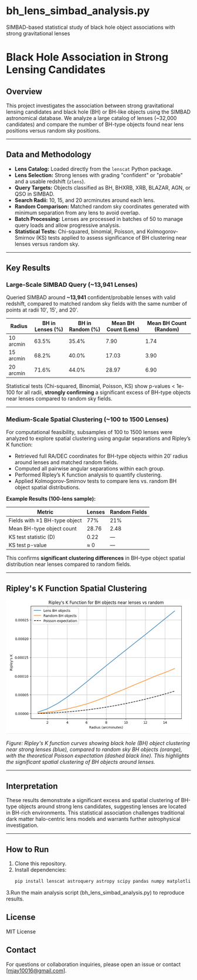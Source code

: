 # bh_lens_simbad_analysis.py  
SIMBAD-based statistical study of black hole object associations with strong gravitational lenses

# Black Hole Association in Strong Lensing Candidates

## Overview

This project investigates the association between strong gravitational lensing candidates and black hole (BH) or BH-like objects using the SIMBAD astronomical database. We analyze a large catalog of lenses (~32,000 candidates) and compare the number of BH-type objects found near lens positions versus random sky positions.

---

## Data and Methodology

- **Lens Catalog:** Loaded directly from the `lenscat` Python package.
- **Lens Selection:** Strong lenses with grading "confident" or "probable" and a usable redshift (`zlens`).
- **Query Targets:** Objects classified as BH, BHXRB, XRB, BLAZAR, AGN, or QSO in SIMBAD.
- **Search Radii:** 10, 15, and 20 arcminutes around each lens.
- **Random Comparison:** Matched random sky coordinates generated with minimum separation from any lens to avoid overlap.
- **Batch Processing:** Lenses are processed in batches of 50 to manage query loads and allow progressive analysis.
- **Statistical Tests:** Chi-squared, binomial, Poisson, and Kolmogorov-Smirnov (KS) tests applied to assess significance of BH clustering near lenses versus random sky.

---

## Key Results

### Large-Scale SIMBAD Query (~13,941 Lenses)

Queried SIMBAD around **~13,941** confident/probable lenses with valid redshift, compared to matched random sky fields with the same number of points at radii 10′, 15′, and 20′.

| Radius     | BH in Lenses (%) | BH in Random (%) | Mean BH Count (Lens) | Mean BH Count (Random) |
|------------|------------------|------------------|---------------------|-----------------------|
| 10 arcmin  | 63.5%            | 35.4%            | 7.90                | 1.74                  |
| 15 arcmin  | 68.2%            | 40.0%            | 17.03               | 3.90                  |
| 20 arcmin  | 71.6%            | 44.0%            | 28.97               | 6.90                  |

Statistical tests (Chi-squared, Binomial, Poisson, KS) show p-values < 1e-100 for all radii, **strongly confirming** a significant excess of BH-type objects near lenses compared to random sky fields.

---

### Medium-Scale Spatial Clustering (~100 to 1500 Lenses)

For computational feasibility, subsamples of 100 to 1500 lenses were analyzed to explore spatial clustering using angular separations and Ripley’s K function:

- Retrieved full RA/DEC coordinates for BH-type objects within 20′ radius around lenses and matched random fields.
- Computed all pairwise angular separations within each group.
- Performed Ripley’s K function analysis to quantify clustering.
- Applied Kolmogorov-Smirnov tests to compare lens vs. random BH object spatial distributions.

**Example Results (100-lens sample):**

| Metric                           | Lenses         | Random Fields   |
|----------------------------------|----------------|-----------------|
| Fields with ≥1 BH-type object    | 77%            | 21%             |
| Mean BH-type object count        | 28.76          | 2.48            |
| KS test statistic (D)            | 0.22           | —               |
| KS test p-value                  | ≈ 0            | —               |

This confirms **significant clustering differences** in BH-type object spatial distribution near lenses compared to random fields.

---

## Ripley's K Function Spatial Clustering

![Ripley's K Function Plot](Ripley_k_plot.png)

*Figure: Ripley's K function curves showing black hole (BH) object clustering near strong lenses (blue), compared to random sky BH objects (orange), with the theoretical Poisson expectation (dashed black line). This highlights the significant spatial clustering of BH objects around lenses.*

---

## Interpretation

These results demonstrate a significant excess and spatial clustering of BH-type objects around strong lens candidates, suggesting lenses are located in BH-rich environments. This statistical association challenges traditional dark matter halo-centric lens models and warrants further astrophysical investigation.

---

## How to Run

1. Clone this repository.
2. Install dependencies:
   ```bash
   pip install lenscat astroquery astropy scipy pandas numpy matplotlib tqdm
3.Run the main analysis script (bh_lens_simbad_analysis.py) to reproduce results.

## License
MIT License

## Contact
For questions or collaboration inquiries, please open an issue or contact [mjay10016@gmail.com].






